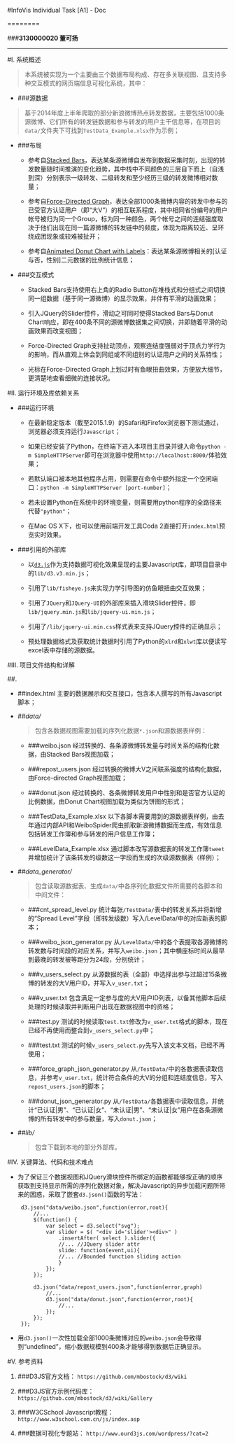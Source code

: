 #InfoVis Individual Task [A1] - Doc

========

###**3130000020 董可扬**

--------

#I. 系统概述


>本系统被实现为一个主要由三个数据布局构成、存在多关联视图、且支持多种交互模式的网页端信息可视化系统，其中：

 - ###源数据
 >基于2014年度上半年爬取的部分新浪微博热点转发数据，主要包括1000条源微博、它们所有的转发链数据和参与转发的用户主干信息等，在项目的`data/`文件夹下可找到`TestData_Example.xlsx`作为示例；
 
 - ###布局
 
   - 参考自[Stacked Bars](http://bl.ocks.org/mbostock/3943967)，表达某条源微博自发布到数据采集时刻，出现的转发数量随时间推演的变化趋势，其中栈中不同颜色的三层自下而上（自浅到深）分别表示一级转发、二级转发和至少经历三级的转发微博相对数量；
   
   - 参考自[Force-Directed Graph](http://bl.ocks.org/mbostock/4062045)，表达全部1000条微博内容的转发中参与的已受官方认证用户（即“大V”）的相互联系程度，其中相同省份编号的用户帐号被归为同一个Group，标为同一种颜色，两个帐号之间的连结强度取决于他们出现在同一篇源微博的转发链中的频度，体现为距离较近、呈环绕成团现象或较难被扯开；
   
   - 参考自[Animated Donut Chart with Labels](http://bl.ocks.org/dbuezas/9306799)：表达某条源微博相关的[认证与否，性别]二元数据的比例统计信息；
   
 - ###交互模式
 
 	- Stacked Bars支持使用右上角的Radio Button在堆栈式和分组式之间切换同一组数据（基于同一源微博）的显示效果，并伴有平滑的动画效果；
 	
 	- 引入JQuery的Slider控件，滑动之可同时使得Stacked Bars与Donut Chart响应，即在400条不同的源微博数据集之间切换，并即随着平滑的动画效果而改变视图；
 	
 	- Force-Directed Graph支持扯动顶点，观察连结度强弱对于顶点力学行为的影响，而从直观上体会到同组或不同组别的认证用户之间的关系特性；
 	
 	- 光标在Force-Directed Graph上划过时有鱼眼扭曲效果，方便放大细节，更清楚地查看细微的连接状况。

#II. 运行环境及库依赖关系

 - ###运行环境
	
	- 在最新稳定版本（截至2015.1.9）的Safari和Firefox浏览器下测试通过，浏览器必须支持运行`Javascript`；
	
	- 如果已经安装了Python，在终端下进入本项目主目录并键入命令`python -m SimpleHTTPServer`即可在浏览器中使用`http://localhost:8000/`体验效果；
	
	- 若默认端口被本地其他程序占用，则需要在命令中额外指定一个空闲端口：`python -m SimpleHTTPServer [port-number]`；
	
	- 若未设置Python在系统中的环境变量，则需要用python程序的全路径来代替`"python"`；
	
	- 在Mac OS X下，也可以使用前端开发工具Coda 2直接打开`index.html`预览实时效果。
	
 - ###引用的外部库
 
 	- 以[`d3.js`](http://d3js.org)作为支持数据可视化效果呈现的主要Javascript库，即项目目录中的`lib/d3.v3.min.js`；
 	
 	- 引用了`lib/fisheye.js`来实现力学引导图的仿鱼眼扭曲交互效果；
 	
 	- 引用了`JQuery`和`JQuery-UI`的外部库来插入滑块Slider控件，即`lib/jquery.min.js`和`lib/jquery-ui.min.js`；
 	
 	- 引用了`/lib/jquery-ui.min.css`样式表来支持JQuery控件的正确显示；
 	
 	- 预处理数据格式及获取统计数据时引用了Python的`xlrd`和`xlwt`库以便读写excel表中存储的源数据。



#III. 项目文件结构和详解

##.

 - ##index.html
 	主要的数据展示和交互接口，包含本人撰写的所有Javascript脚本；
 
 - ##*data/*
 	>包含各数据视图需要加载的序列化数据`*.json`和源数据表样例：
 
 	- ###weibo.json
 		经过转换的、各条源微博转发量与时间关系的结构化数据，由Stacked Bars视图加载；
 		
 	- ###repost_users.json
 		经过转换的微博大V之间联系强度的结构化数据，由Force-directed Graph视图加载；
 	
 	- ###donut.json
 		经过转换的、各条微博转发用户中性别和是否官方认证的比例数据，由Donut Chart视图加载为类似为饼图的形式；
 		
 	- ###TestData_Example.xlsx
 		以下各脚本需要用到的源数据表样例，由去年通过内部API和WeiboSpider爬虫抓取新浪微博数据而生成，有效信息包括转发工作簿和参与转发的用户信息工作簿；
 	
 	- ###LevelData_Example.xlsx
 		通过脚本改写源数据表的转发工作簿`tweet`并增加统计了该条转发的级数这一字段而生成的次级源数据表（样例）；
 		
 - ##*data_generator/*
 	>包含读取源数据表、生成`data/`中各序列化数据文件所需要的各脚本和中间文件：
 
 	- ###cnt_spread_level.py
 		统计每张`/TestData/`表中的转发关系并将新增的“Spread Level”字段（即转发级数）写入/LevelData/中的对应新表的脚本；
 		
 	- ###weibo_json_generator.py
 		从`/LevelData/`中的各个表提取各源微博的转发数与时间段的对应关系，并写入`weibo.json`；其中横座标时间从最早到最晚的转发被等距分为24段，分别统计；
  
 	- ###v_users_select.py
 		从源数据的表（全部）中选择出参与过超过15条微博的转发的大V用户ID，并写入`v_user.txt`；
 	
 	- ###v_user.txt
 		包含满足一定参与度的大V用户ID列表，以备其他脚本后续处理的时候读取并判断用户出现在数据视图中的资格；
 		
 	- ###test.py
 		测试的时候读取`test.txt`修改为`v_user.txt`格式的脚本，现在已经不再使用而整合到`v_users_select.py`中；
 		
 	- ###test.txt
 		测试的时候`v_users_select.py`先写入该文本文档，已经不再使用；
 	
 	- ###force_graph_json_generator.py
 		从`/TestData/`中的各数据表读取信息，并参考`v_user.txt`，统计符合条件的大V的分组和连结度信息，写入`repost_users.json`的脚本；
 		
 	- ###donut_json_generator.py
 		从`/TestData/`各数据表中读取信息，并统计“已认证|男”、“已认证|女”、“未认证|男”、“未认证|女”用户在各条源微博的所有转发中的参与数量，写入`donut.json`；
 		
  - ##*lib/*
    >包含下载到本地的部分外部库。
 	
 
 
#IV. 关键算法、代码和技术难点

 - 为了保证三个数据视图和JQuery滑块控件所绑定的函数都能够按正确的顺序获取到支持显示所需的序列化数据对象，解决Javascript的异步加载问题所带来的困惑，采取了嵌套`d3.json()`函数的写法：
 
 	    d3.json("data/weibo.json",function(error,root){
 	    	//...
 	    	$(function() {
 	    		var select = d3.select("svg");
		 		var slider = $( "<div id='slider'><div>" )
		 			.insertAfter( select ).slider({
		 			//... //JQuery slider attr
		 			slide: function(event,ui){
		 			//... //Bounded function sliding action  
		 			}
		 		});
 	    	});
 	    	
 			d3.json("data/repost_users.json",function(error,graph)
 				//...
 				d3.json("data/donut.json",function(error,root){
 					//...
 				});
 	    	});
 	    });
 		
 - 用`d3.json()`一次性加载全部1000条微博对应的`weibo.json`会导致得到“undefined”，缩小数据规模到400条才能够得到数据后正确显示。
 
 
#V. 参考资料

 1. ###D3JS官方文档：
 	`https://github.com/mbostock/d3/wiki`
 
 2. ###D3JS官方示例代码库：
 	`https://github.com/mbostock/d3/wiki/Gallery`
 
 3. ###W3CSchool Javascript教程：
 	`http://www.w3school.com.cn/js/index.asp`
 
 4. ###数据可视化专题站：
 	`http://www.ourd3js.com/wordpress/?cat=2`


